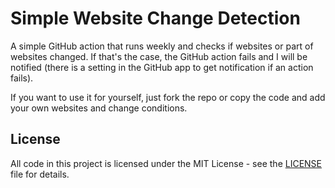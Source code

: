 # Simple Website Change Detection

A simple GitHub action that runs weekly and checks if websites or part of websites changed.
If that's the case, the GitHub action fails and I will be notified (there is a setting in the GitHub app to get notification if an action fails).

If you want to use it for yourself, just fork the repo or copy the code and add your own websites and change conditions.

## License

All code in this project is licensed under the MIT License - see the [LICENSE](LICENSE) file for details.